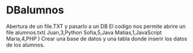# DBalumnos
Abertura de un file.TXT y pasarlo a un DB
El codigo nos permite abrire un file alumnos.txt(
Juan,3,Python
Sofia,5,Java
Matias,1,JavaScript
Maria,4,PHP
)
Crear una base de datos y una tabla donde inserir los datos de los alumnos.
